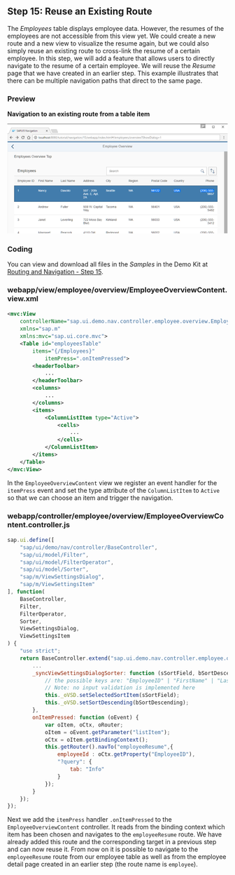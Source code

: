 <!-- loio877d57e3b5654b19a2d2e5190dc43b0d -->

## Step 15: Reuse an Existing Route

The *Employees* table displays employee data. However, the resumes of the employees are not accessible from this view yet. We could create a new route and a new view to visualize the resume again, but we could also simply reuse an existing route to cross-link the resume of a certain employee. In this step, we will add a feature that allows users to directly navigate to the resume of a certain employee. We will reuse the *Resume* page that we have created in an earlier step. This example illustrates that there can be multiple navigation paths that direct to the same page.



### Preview

  
  
**Navigation to an existing route from a table item**

![](images/loiod97fe6dba586421fb9c7210eea263ebe_LowRes.png "Navigation to an existing route from a table item")



### Coding

You can view and download all files in the *Samples* in the Demo Kit at [Routing and Navigation - Step 15](https://ui5.sap.com/#/entity/sap.ui.core.tutorial.navigation/sample/sap.ui.core.tutorial.navigation.15).



### webapp/view/employee/overview/EmployeeOverviewContent.view.xml

```xml
<mvc:View
	controllerName="sap.ui.demo.nav.controller.employee.overview.EmployeeOverviewContent"
	xmlns="sap.m"
	xmlns:mvc="sap.ui.core.mvc">
	<Table id="employeesTable"
		items="{/Employees}"
			itemPress=".onItemPressed">
		<headerToolbar>
			...
		</headerToolbar>
		<columns>
			...
		</columns>
		<items>
			<ColumnListItem type="Active">
				<cells>
					...
				</cells>
			</ColumnListItem>
		</items>
	</Table>
</mvc:View>
```

In the `EmployeeOverviewContent` view we register an event handler for the `itemPress` event and set the type attribute of the `ColumnListItem` to `Active` so that we can choose an item and trigger the navigation.



### webapp/controller/employee/overview/EmployeeOverviewContent.controller.js

```js
sap.ui.define([
	"sap/ui/demo/nav/controller/BaseController",
	"sap/ui/model/Filter",
	"sap/ui/model/FilterOperator",
	"sap/ui/model/Sorter",
	"sap/m/ViewSettingsDialog",
	"sap/m/ViewSettingsItem"
], function(
	BaseController,
	Filter,
	FilterOperator,
	Sorter,
	ViewSettingsDialog,
	ViewSettingsItem
) {
	"use strict";
	return BaseController.extend("sap.ui.demo.nav.controller.employee.overview.EmployeeOverviewContent", {
		...
		_syncViewSettingsDialogSorter: function (sSortField, bSortDescending) {
			// the possible keys are: "EmployeeID" | "FirstName" | "LastName"
			// Note: no input validation is implemented here
			this._oVSD.setSelectedSortItem(sSortField);
			this._oVSD.setSortDescending(bSortDescending);
		},
		onItemPressed: function (oEvent) {
			var oItem, oCtx, oRouter;
			oItem = oEvent.getParameter("listItem");
			oCtx = oItem.getBindingContext();
			this.getRouter().navTo("employeeResume",{
				employeeId : oCtx.getProperty("EmployeeID"),
				"?query": {
					tab: "Info"
				}
			});
		}
	});
});
```

Next we add the `itemPress` handler `.onItemPressed` to the `EmployeeOverviewContent` controller. It reads from the binding context which item has been chosen and navigates to the `employeeResume` route. We have already added this route and the corresponding target in a previous step and can now reuse it. From now on it is possible to navigate to the `employeeResume` route from our employee table as well as from the employee detail page created in an earlier step \(the route name is `employee`\).

